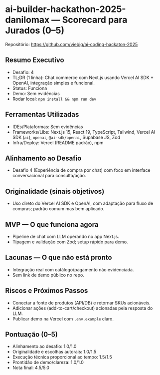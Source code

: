 # ai-builder-hackathon-2025-danilomax — Scorecard para Jurados (0–5)

Repositório: https://github.com/viebig/ai-coding-hackaton-2025


## Resumo Executivo
- Desafio: 4
- TL;DR (1 linha): Chat commerce com Next.js usando Vercel AI SDK + OpenAI, integração simples e funcional.
- Status: Funciona
- Demo: Sem evidências
- Rodar local: `npm install && npm run dev`

## Ferramentas Utilizadas
- IDEs/Plataformas: Sem evidências
- Frameworks/Libs: Next.js 15, React 19, TypeScript, Tailwind, Vercel AI SDK (`ai`), `openai`, `@ai-sdk/openai`, Supabase JS, Zod
- Infra/Deploy: Vercel (README padrão), npm

## Alinhamento ao Desafio
- Desafio 4 (Experiência de compra por chat) com foco em interface conversacional para consulta/ação.

## Originalidade (sinais objetivos)
- Uso direto do Vercel AI SDK e OpenAI, com adaptação para fluxo de compras; padrão comum mas bem aplicado.

## MVP — O que funciona agora
- Pipeline de chat com LLM operando no app Next.js.
- Tipagem e validação com Zod; setup rápido para demo.

## Lacunas — O que não está pronto
- Integração real com catálogo/pagamento não evidenciada.
- Sem link de demo público no repo.

## Riscos e Próximos Passos
- Conectar a fonte de produtos (API/DB) e retornar SKUs acionáveis.
- Adicionar ações (add-to-cart/checkout) acionadas pela resposta do LLM.
- Publicar demo na Vercel com `.env.example` claro.

## Pontuação (0–5)
- Alinhamento ao desafio: 1.0/1.0
- Originalidade e escolhas autorais: 1.0/1.5
- Execução técnica proporcional ao tempo: 1.5/1.5
- Prontidão de demo/clareza: 1.0/1.0
- Nota final: 4.5/5.0


